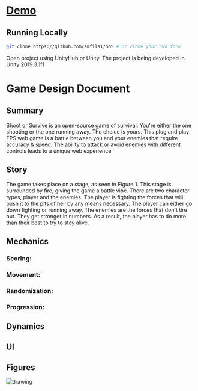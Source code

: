 # [Demo](https://smfils1.github.io/SoS/)

## Running Locally

```bash
git clone https://github.com/smfils1/SoS # or clone your own fork
```
Open project using UnityHub or Unity. The project is being developed in Unity 2019.3.1f1

# Game Design Document

## Summary

Shoot or Survive is an open-source game of survival. You're either the one shooting or the one running away. The choice is yours. This plug and play FPS web game is a battle between you and your enemies that require accuracy & speed. The ability to attack or avoid enemies with different controls leads to a unique web experience.

## Story

The game takes place on a stage, as seen in Figure 1. This stage is surrounded by fire, giving the game a battle vibe. There are two character types; player and the enemies. The player is fighting the forces that will push it to the pits of hell by any means necessary. The player can either go down fighting or running away. The enemies are the forces that don't tire out. They get stronger in numbers. As a result, the player has to do more than their best to try to stay alive.

## Mechanics


### Scoring:


### Movement:


### Randomization:


### Progression:


## Dynamics


## UI


## Figures

![drawing](https://i.imgur.com/qnyP7O2.png)

